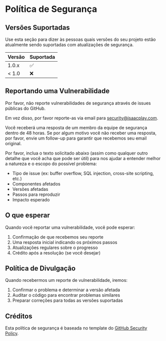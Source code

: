 # Política de Segurança

## Versões Suportadas

Use esta seção para dizer às pessoas quais versões do seu projeto estão atualmente sendo suportadas com atualizações de segurança.

| Versão | Suportada          |
| ------- | ------------------ |
| 1.0.x   | :white_check_mark: |
| < 1.0   | :x:                |

## Reportando uma Vulnerabilidade

Por favor, não reporte vulnerabilidades de segurança através de issues públicas do GitHub.

Em vez disso, por favor reporte-as via email para security@isaacplay.com.

Você receberá uma resposta de um membro da equipe de segurança dentro de 48 horas. Se por algum motivo você não receber uma resposta, por favor, envie um follow-up para garantir que recebemos seu email original.

Por favor, inclua o texto solicitado abaixo (assim como qualquer outro detalhe que você acha que pode ser útil) para nos ajudar a entender melhor a natureza e o escopo do possível problema:

  * Tipo de issue (ex: buffer overflow, SQL injection, cross-site scripting, etc.)
  * Componentes afetados
  * Versões afetadas
  * Passos para reproduzir
  * Impacto esperado

## O que esperar

Quando você reportar uma vulnerabilidade, você pode esperar:

1. Confirmação de que recebemos seu reporte
2. Uma resposta inicial indicando os próximos passos
3. Atualizações regulares sobre o progresso
4. Crédito após a resolução (se você desejar)

## Política de Divulgação

Quando recebermos um reporte de vulnerabilidade, iremos:

1. Confirmar o problema e determinar a versão afetada
2. Auditar o código para encontrar problemas similares
3. Preparar correções para todas as versões suportadas

## Créditos

Esta política de segurança é baseada no template do [GitHub Security Policy](https://github.com/github/securitylab/blob/main/SECURITY.md). 